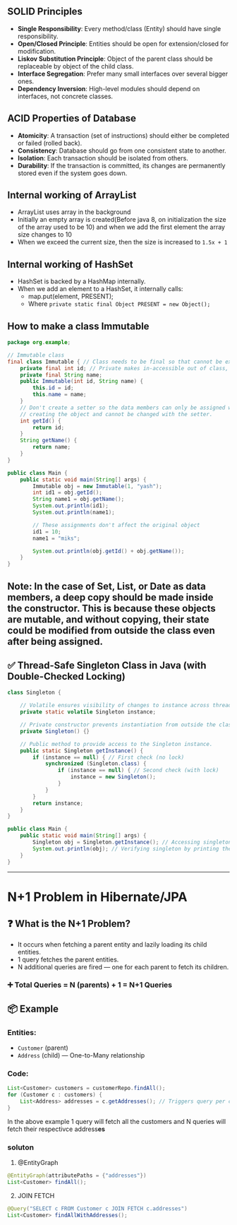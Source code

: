 ## SOLID Principles

- **Single Responsibility**: Every method/class (Entity) should have single responsibility.
- **Open/Closed Principle**: Entities should be open for extension/closed for modification.
- **Liskov Substitution Principle**: Object of the parent class should be replaceable by object of the child class.
- **Interface Segregation**: Prefer many small interfaces over several bigger ones.
- **Dependency Inversion**: High-level modules should depend on interfaces, not concrete classes.

## ACID Properties of Database

- **Atomicity**: A transaction (set of instructions) should either be completed or failed (rolled back).
- **Consistency**: Database should go from one consistent state to another.
- **Isolation**: Each transaction should be isolated from others.
- **Durability**: If the transaction is committed, its changes are permanently stored even if the system goes down.

## Internal working of ArrayList
- ArrayList uses array in the background
- Initially an empty array is created(Before java 8, on initialization the size of the array used to be 10) and when we add the first element the array size changes to 10
- When we exceed the current size, then the size is increased to `1.5x + 1`

## Internal working of HashSet
- HashSet is backed by a HashMap internally.
- When we add an element to a HashSet, it internally calls:
     - map.put(element, PRESENT);
     - Where `private static final Object PRESENT = new Object();`
 
## How to make a class Immutable
```java
package org.example;

// Immutable class
final class Immutable { // Class needs to be final so that cannot be extended and overridden.
    private final int id; // Private makes in-accessible out of class, final makes the unable to change.
    private final String name;
    public Immutable(int id, String name) {
        this.id = id;
        this.name = name;
    }
    // Don't create a setter so the data members can only be assigned while
    // creating the object and cannot be changed with the setter.
    int getId() {
        return id;
    }
    String getName() {
        return name;
    }
}

public class Main {
    public static void main(String[] args) {
        Immutable obj = new Immutable(1, "yash");
        int id1 = obj.getId();
        String name1 = obj.getName();
        System.out.println(id1);
        System.out.println(name1);

        // These assignments don't affect the original object
        id1 = 10;
        name1 = "miks";

        System.out.println(obj.getId() + obj.getName());
    }
}
```
## Note: In the case of Set, List, or Date as data members, a deep copy should be made inside the constructor. This is because these objects are mutable, and without copying, their state could be modified from outside the class even after being assigned.

## ✅ Thread-Safe Singleton Class in Java (with Double-Checked Locking)

```java
class Singleton {

    // Volatile ensures visibility of changes to instance across threads.
    private static volatile Singleton instance;

    // Private constructor prevents instantiation from outside the class.
    private Singleton() {}

    // Public method to provide access to the Singleton instance.
    public static Singleton getInstance() {
        if (instance == null) { // First check (no lock)
            synchronized (Singleton.class) {
                if (instance == null) { // Second check (with lock)
                    instance = new Singleton();
                }
            }
        }
        return instance;
    }
}

public class Main {
    public static void main(String[] args) {
        Singleton obj = Singleton.getInstance(); // Accessing singleton instance
        System.out.println(obj); // Verifying singleton by printing the reference
    }
}
```
------------------------
# N+1 Problem in Hibernate/JPA

## ❓ What is the N+1 Problem?

- It occurs when fetching a parent entity and lazily loading its child entities.
- 1 query fetches the parent entities.
- N additional queries are fired — one for each parent to fetch its children.
### ➕ Total Queries = N (parents) + 1 = **N+1 Queries**

## 📦 Example

### Entities:
- `Customer` (parent)
- `Address` (child) — One-to-Many relationship

### Code:
```java
List<Customer> customers = customerRepo.findAll();
for (Customer c : customers) {
    List<Address> addresses = c.getAddresses(); // Triggers query per customer
}
```
In the above example 1 query will fetch all the customers and N queries will fetch their respectivce address**es**

### soluton
1. @EntityGraph
```java
@EntityGraph(attributePaths = {"addresses"})
List<Customer> findAll();
```
2. JOIN FETCH
```java
@Query("SELECT c FROM Customer c JOIN FETCH c.addresses")
List<Customer> findAllWithAddresses();
```


